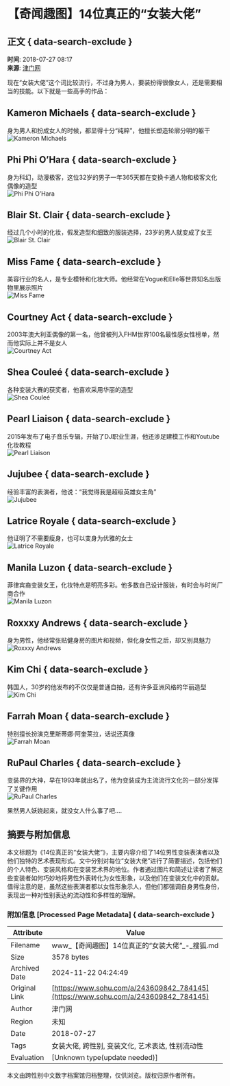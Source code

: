 # 【奇闻趣图】14位真正的“女装大佬”

## 正文 { data-search-exclude }


**时间**: 2018-07-27 08:17  
**来源**: [津门网](https://www.sohu.com/?spm=smpc.content-abroad.content.1.1732249425530rOKpnlV)

现在“女装大佬”这个词比较流行，不过身为男人，要装扮得很像女人，还是需要相当的技能。以下就是一些高手的作品：

## Kameron Michaels { data-search-exclude }
身为男人和扮成女人的时候，都显得十分“纯粹”，他擅长塑造轮廓分明的躯干  
![Kameron Michaels](http://5b0988e595225.cdn.sohucs.com/images/20180727/b5df649d49b949f6a1335502a66d5c44.jpeg)

## Phi Phi O’Hara { data-search-exclude }
身为科幻，动漫极客，这位32岁的男子一年365天都在变换卡通人物和极客文化偶像的造型  
![Phi Phi O’Hara](http://5b0988e595225.cdn.sohucs.com/images/20180727/a2707cffd17c433081d350fb57a8cf81.jpeg)

## Blair St. Clair { data-search-exclude }
经过几个小时的化妆，假发造型和细致的服装选择，23岁的男人就变成了女王  
![Blair St. Clair](http://5b0988e595225.cdn.sohucs.com/images/20180727/8a04a27b4076405c917b5c3be1f5d631.jpeg)

## Miss Fame { data-search-exclude }
美容行业的名人，是专业模特和化妆大师。他经常在Vogue和Elle等世界知名出版物里展示照片  
![Miss Fame](http://5b0988e595225.cdn.sohucs.com/images/20180727/e8aaba3836a74aefa63a0f36d26c840a.jpeg)

## Courtney Act { data-search-exclude }
2003年澳大利亚偶像的第一名，他曾被列入FHM世界100名最性感女性榜单，然而他实际上并不是女人  
![Courtney Act](http://5b0988e595225.cdn.sohucs.com/images/20180727/06fe8a16919b4b79a0ce806030159c5e.jpeg)

## Shea Couleé { data-search-exclude }
各种变装大赛的获奖者，他喜欢采用华丽的造型  
![Shea Couleé](http://5b0988e595225.cdn.sohucs.com/images/20180727/7d3e53a6709b4f4bac02c0269318d57c.jpeg)

## Pearl Liaison { data-search-exclude }
2015年发布了电子音乐专辑，开始了DJ职业生涯，他还涉足建模工作和Youtube化妆教程  
![Pearl Liaison](http://5b0988e595225.cdn.sohucs.com/images/20180727/c2079d55db9c4e5e836bdaf9900ae14e.jpeg)

## Jujubee { data-search-exclude }
经验丰富的表演者，他说：“我觉得我是超级英雄女主角”  
![Jujubee](http://5b0988e595225.cdn.sohucs.com/images/20180727/229d345297974914ae0b9fb633d3f54d.jpeg)

## Latrice Royale { data-search-exclude }
他证明了不需要瘦身，也可以变身为优雅的女士  
![Latrice Royale](http://5b0988e595225.cdn.sohucs.com/images/20180727/bdadacc50d4b4139a74a6070dbae6f11.jpeg)

## Manila Luzon { data-search-exclude }
菲律宾裔变装女王，化妆特点是明亮多彩。他多数自己设计服装，有时会与时尚厂商合作  
![Manila Luzon](http://5b0988e595225.cdn.sohucs.com/images/20180727/9f68a7b25a794b94a616d87ebd20b3a0.jpeg)

## Roxxxy Andrews { data-search-exclude }
身为男性，他经常张贴健身房的图片和视频，但化身女性之后，却又别具魅力  
![Roxxxy Andrews](http://5b0988e595225.cdn.sohucs.com/images/20180727/1b64b8f72d444ad1b03c8555e005cf77.jpeg)

## Kim Chi { data-search-exclude }
韩国人，30岁的他发布的不仅仅是普通自拍，还有许多亚洲风格的华丽造型  
![Kim Chi](http://5b0988e595225.cdn.sohucs.com/images/20180727/8a03d034a1444b1f89b4a551ddb70aa2.jpeg)

## Farrah Moan { data-search-exclude }
特别擅长扮演克里斯蒂娜·阿奎莱拉，话说还真像  
![Farrah Moan](http://5b0988e595225.cdn.sohucs.com/images/20180727/d088da4b2c4e4e17ad22c88d7f16b270.jpeg)

## RuPaul Charles { data-search-exclude }
变装界的大神，早在1993年就出名了，他为变装成为主流流行文化的一部分发挥了关键作用  
![RuPaul Charles](http://5b0988e595225.cdn.sohucs.com/images/20180727/98a6f4e5f2cf47bda8622e0728150c1a.jpeg)

果然男人妖娆起来，就没女人什么事了吧....

## 摘要与附加信息

<!-- tcd_abstract -->
本文标题为《14位真正的“女装大佬”》，主要内容介绍了14位男性变装表演者以及他们独特的艺术表现形式。文中分别对每位“女装大佬”进行了简要描述，包括他们的个人特色、变装风格和在变装艺术界的地位。作者通过图片和简述让读者了解这些变装者如何巧妙地将男性外表转化为女性形象，以及他们在变装文化中的贡献。值得注意的是，虽然这些表演者都以女性形象示人，但他们都强调自身男性身份，表现出一种对性别表达的流动性和多样性的理解。
<!-- tcd_abstract_end -->

### 附加信息 [Processed Page Metadata] { data-search-exclude }

| Attribute       | Value                                  |
|-----------------|----------------------------------------|
| Filename        | www_【奇闻趣图】14位真正的“女装大佬”_-_搜狐.md                             |
| Size            | 3578 bytes                           |
| Archived Date   | 2024-11-22 04:24:49                             |
| Original Link   | [https://www.sohu.com/a/243609842_784145](https://www.sohu.com/a/243609842_784145)                       |
| Author          | 津门网                               |
| Region          | 未知                               |
| Date            | 2018-07-27                                 |
| Tags            | 女装大佬, 跨性别, 变装文化, 艺术表达, 性别流动性                                 |
| Evaluation            | [Unknown type(update needed)]                                 |
<!-- tcd_table_end -->

本文由跨性别中文数字档案馆归档整理，仅供浏览。版权归原作者所有。
